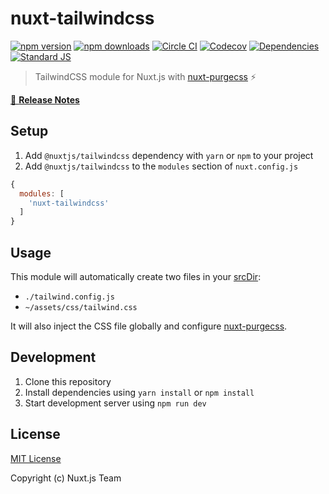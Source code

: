 # nuxt-tailwindcss

[![npm version][npm-version-src]][npm-version-href]
[![npm downloads][npm-downloads-src]][npm-downloads-href]
[![Circle CI][circle-ci-src]][circle-ci-href]
[![Codecov][codecov-src]][codecov-href]
[![Dependencies][david-dm-src]][david-dm-href]
[![Standard JS][standard-js-src]][standard-js-href]

> TailwindCSS module for Nuxt.js with [nuxt-purgecss](https://github.com/Developmint/nuxt-purgecss) ⚡️

[📖 **Release Notes**](./CHANGELOG.md)

## Setup

1. Add `@nuxtjs/tailwindcss` dependency with `yarn` or `npm` to your project
2. Add `@nuxtjs/tailwindcss` to the `modules` section of `nuxt.config.js`
```js
{
  modules: [
    'nuxt-tailwindcss'
  ]
}
```

## Usage

This module will automatically create two files in your [srcDir](https://nuxtjs.org/api/configuration-srcdir):
- `./tailwind.config.js`
- `~/assets/css/tailwind.css`

It will also inject the CSS file globally and configure [nuxt-purgecss](https://github.com/Developmint/nuxt-purgecss).

## Development

1. Clone this repository
2. Install dependencies using `yarn install` or `npm install`
3. Start development server using `npm run dev`

## License

[MIT License](./LICENSE)

Copyright (c) Nuxt.js Team

<!-- Badges -->
[npm-version-src]: https://img.shields.io/npm/dt/@nuxtjs/tailwindcss.svg?style=flat-square
[npm-version-href]: https://npmjs.com/package/@nuxtjs/tailwindcss

[npm-downloads-src]: https://img.shields.io/npm/v/@nuxtjs/tailwindcss/latest.svg?style=flat-square
[npm-downloads-href]: https://npmjs.com/package/@nuxtjs/tailwindcss

[circle-ci-src]: https://img.shields.io/circleci/project/github/Atinux/nuxt-tailwindcss.svg?style=flat-square
[circle-ci-href]: https://circleci.com/gh/Atinux/nuxt-tailwindcss

[codecov-src]: https://img.shields.io/codecov/c/github/Atinux/nuxt-tailwindcss.svg?style=flat-square
[codecov-href]: https://codecov.io/gh/Atinux/nuxt-tailwindcss

[david-dm-src]: https://david-dm.org/Atinux/nuxt-tailwindcss/status.svg?style=flat-square
[david-dm-href]: https://david-dm.org/Atinux/nuxt-tailwindcss

[standard-js-src]: https://img.shields.io/badge/code_style-standard-brightgreen.svg?style=flat-square
[standard-js-href]: https://standardjs.com

